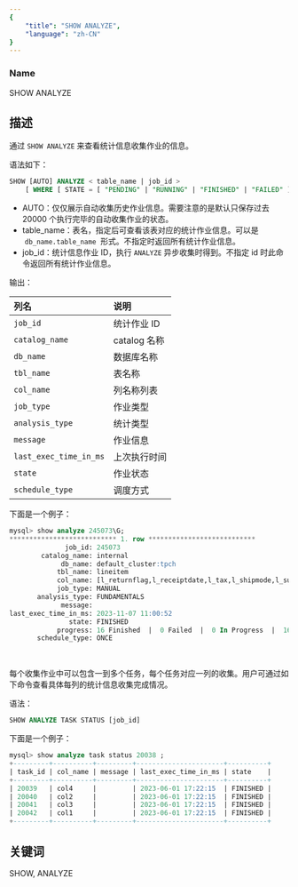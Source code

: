 ```yaml
---
{
    "title": "SHOW ANALYZE",
    "language": "zh-CN"
}
---
```


<!--
Licensed to the Apache Software Foundation (ASF) under one
or more contributor license agreements.  See the NOTICE file
distributed with this work for additional information
regarding copyright ownership.  The ASF licenses this file
to you under the Apache License, Version 2.0 (the
"License"); you may not use this file except in compliance
with the License.  You may obtain a copy of the License at

  http://www.apache.org/licenses/LICENSE-2.0

Unless required by applicable law or agreed to in writing,
software distributed under the License is distributed on an
"AS IS" BASIS, WITHOUT WARRANTIES OR CONDITIONS OF ANY
KIND, either express or implied.  See the License for the
specific language governing permissions and limitations
under the License.
-->


### Name

SHOW ANALYZE

## 描述

通过 `SHOW ANALYZE` 来查看统计信息收集作业的信息。

语法如下：

```sql
SHOW [AUTO] ANALYZE < table_name | job_id >
    [ WHERE [ STATE = [ "PENDING" | "RUNNING" | "FINISHED" | "FAILED" ] ] ];
```

- AUTO：仅仅展示自动收集历史作业信息。需要注意的是默认只保存过去 20000 个执行完毕的自动收集作业的状态。
- table_name：表名，指定后可查看该表对应的统计作业信息。可以是  `db_name.table_name`  形式。不指定时返回所有统计作业信息。
- job_id：统计信息作业 ID，执行 `ANALYZE` 异步收集时得到。不指定 id 时此命令返回所有统计作业信息。

输出：

| 列名                   | 说明         |
| :--------------------- | :----------- |
| `job_id`               | 统计作业 ID  |
| `catalog_name`         | catalog 名称 |
| `db_name`              | 数据库名称   |
| `tbl_name`             | 表名称       |
| `col_name`             | 列名称列表       |
| `job_type`             | 作业类型     |
| `analysis_type`        | 统计类型     |
| `message`              | 作业信息     |
| `last_exec_time_in_ms` | 上次执行时间 |
| `state`                | 作业状态     |
| `schedule_type`        | 调度方式     |

下面是一个例子：

```sql
mysql> show analyze 245073\G;
*************************** 1. row ***************************
              job_id: 245073
        catalog_name: internal
             db_name: default_cluster:tpch
            tbl_name: lineitem
            col_name: [l_returnflag,l_receiptdate,l_tax,l_shipmode,l_suppkey,l_shipdate,l_commitdate,l_partkey,l_orderkey,l_quantity,l_linestatus,l_comment,l_extendedprice,l_linenumber,l_discount,l_shipinstruct]
            job_type: MANUAL
       analysis_type: FUNDAMENTALS
             message: 
last_exec_time_in_ms: 2023-11-07 11:00:52
               state: FINISHED
            progress: 16 Finished  |  0 Failed  |  0 In Progress  |  16 Total
       schedule_type: ONCE
```

<br/>

每个收集作业中可以包含一到多个任务，每个任务对应一列的收集。用户可通过如下命令查看具体每列的统计信息收集完成情况。

语法：

```sql
SHOW ANALYZE TASK STATUS [job_id]
```

下面是一个例子：

```sql
mysql> show analyze task status 20038 ;
+---------+----------+---------+----------------------+----------+
| task_id | col_name | message | last_exec_time_in_ms | state    |
+---------+----------+---------+----------------------+----------+
| 20039   | col4     |         | 2023-06-01 17:22:15  | FINISHED |
| 20040   | col2     |         | 2023-06-01 17:22:15  | FINISHED |
| 20041   | col3     |         | 2023-06-01 17:22:15  | FINISHED |
| 20042   | col1     |         | 2023-06-01 17:22:15  | FINISHED |
+---------+----------+---------+----------------------+----------+


```

## 关键词

SHOW, ANALYZE
